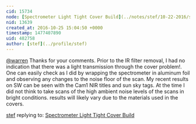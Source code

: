 ```yaml
---
cid: 15734
node: [Spectrometer Light Tight Cover Build](../notes/stef/10-22-2016/spectrometer-light-tight-cover-build)
nid: 13639
created_at: 2016-10-25 15:04:50 +0000
timestamp: 1477407890
uid: 482758
author: [stef](../profile/stef)
---
```


[@warren](/profile/warren) Thanks for your comments.
Prior to the IR filter removal, I had no indication that there was a  light transmission through the cover problem!. One can easily check as I did by wrapping the spectrometer in aluminum foil and observing any changes to the noise floor of the scan. My recent results on SW can be seen with the Cam1 NIR titles and sun sky tags.
At the time I did not think to take scans of the high ambient noise levels of the scans in bright conditions. results will likely vary due to the materials used in the covers.

[stef](../profile/stef) replying to: [Spectrometer Light Tight Cover Build](../notes/stef/10-22-2016/spectrometer-light-tight-cover-build)

